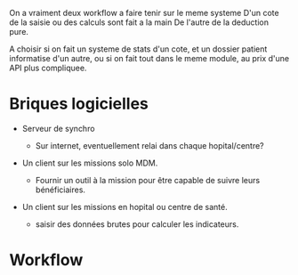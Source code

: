 
On a vraiment deux workflow a faire tenir sur le meme systeme
D'un cote de la saisie ou des calculs sont fait a la main
De l'autre de la deduction pure.


A choisir si on fait un systeme de stats d'un cote, et un dossier patient informatise d'un autre, ou si on fait tout dans le meme module, au prix d'une API plus compliquee.





# Briques logicielles

- Serveur de synchro
	* Sur internet, eventuellement relai dans chaque hopital/centre?

- Un client sur les missions solo MDM.
	* Fournir un outil à la mission pour être capable de suivre leurs bénéficiaires.

- Un client sur les missions en hopital ou centre de santé.
	* saisir des données brutes pour calculer les indicateurs.


# Workflow

